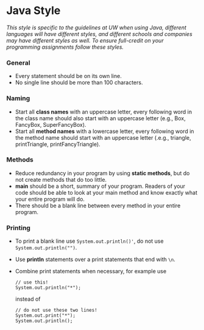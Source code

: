 # Java Style
_This style is specific to the guidelines at UW when using Java, different languages will have different styles, and different schools and companies may have different styles as well. To ensure full-credit on your programming assignments follow these styles._

### General
* Every statement should be on its own line.
* No single line should be more than 100 characters.

### Naming 
* Start all __class names__ with an uppercase letter, every following word in the class name should also start with an uppercase letter (e.g., Box, FancyBox, SuperFancyBox).
* Start all __method names__ with a lowercase letter, every following word in the method name should start with an uppercase letter (.e.g., triangle, printTriangle, printFancyTriangle).

### Methods
* Reduce redundancy in your program by using __static methods__, but do not create methods that do too little.
* __main__ should be a short, summary of your program. Readers of your code should be able to look at your main method and know exactly what your entire program will do.
* There should be a blank line between every method in your entire program.

### Printing
* To print a blank line use `System.out.println()'`, do not use `System.out.println("")`.
* Use __println__ statements over a print statements that end with `\n`.
* Combine print statements when necessary, for example use 

  ```
  // use this!
  System.out.println("*");
  ```
  
  instead of 
  
  ```
  // do not use these two lines!
  System.out.print("*"); 
  System.out.println();
  ```
